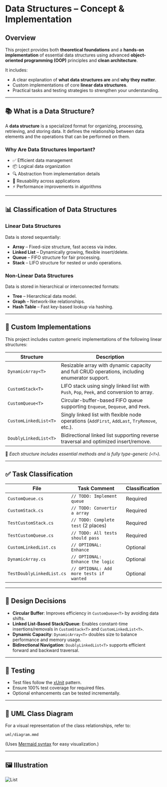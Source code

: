# Data Structures – Concept & Implementation

## Overview

This project provides both **theoretical foundations** and a **hands-on implementation** of essential data structures
using advanced **object-oriented programming (OOP)** principles and **clean architecture**.

It includes:

- A clear explanation of **what data structures are** and **why they matter**.
- Custom implementations of core **linear data structures**.
- Practical tasks and testing strategies to strengthen your understanding.

---

## 📚 What is a Data Structure?

A **data structure** is a specialized format for organizing, processing, retrieving, and storing data. It defines the
relationship between data elements and the operations that can be performed on them.

### Why Are Data Structures Important?

- ✅ Efficient data management
- 📦 Logical data organization
- 🔍 Abstraction from implementation details
- 🔁 Reusability across applications
- ⚡ Performance improvements in algorithms

---

## 📊 Classification of Data Structures

### Linear Data Structures

Data is stored sequentially:

- **Array** – Fixed-size structure, fast access via index.
- **Linked List** – Dynamically growing, flexible insert/delete.
- **Queue** – FIFO structure for fair processing.
- **Stack** – LIFO structure for nested or undo operations.

### Non-Linear Data Structures

Data is stored in hierarchical or interconnected formats:

- **Tree** – Hierarchical data model.
- **Graph** – Network-like relationships.
- **Hash Table** – Fast key-based lookup via hashing.

---

## 🔧 Custom Implementations

This project includes custom generic implementations of the following linear structures:

| Structure             | Description                                                                                   |
|-----------------------|-----------------------------------------------------------------------------------------------|
| `DynamicArray<T>`     | Resizable array with dynamic capacity and full CRUD operations, including enumerator support. |
| `CustomStack<T>`      | LIFO stack using singly linked list with `Push`, `Pop`, `Peek`, and conversion to array.      |
| `CustomQueue<T>`      | Circular-buffer-based FIFO queue supporting `Enqueue`, `Dequeue`, and `Peek`.                 |
| `CustomLinkedList<T>` | Singly linked list with flexible node operations (`AddFirst`, `AddLast`, `TryRemove`, etc.).  |
| `DoublyLinkedList<T>` | Bidirectional linked list supporting reverse traversal and optimized insert/remove.           |

📌 *Each structure includes essential methods and is fully type-generic (`<T>`).*

---

## ✅ Task Classification

| File                      | Task Comment                            | Classification |
|---------------------------|-----------------------------------------|----------------|
| `CustomQueue.cs`          | `// TODO: Implement queue`              | Required       |
| `CustomStack.cs`          | `// TODO: Convertir a array`            | Required       |
| `TestCustomStack.cs`      | `// TODO: Complete test` (2 places)     | Required       |
| `TestCustomQueue.cs`      | `// TODO: All tests should pass`        | Required       |
| `CustomLinkedList.cs`     | `// OPTIONAL: Enhance`                  | Optional       |
| `DynamicArray.cs`         | `// OPTIONAL: Enhance the logic`        | Optional       |
| `TestDoublyLinkedList.cs` | `// OPTIONAL: Add more tests if wanted` | Optional       |

---

## 🧠 Design Decisions

- **Circular Buffer**: Improves efficiency in `CustomQueue<T>` by avoiding data shifts.
- **Linked List-Based Stack/Queue**: Enables constant-time insertions/removals in `CustomStack<T>` and
  `CustomLinkedList<T>`.
- **Dynamic Capacity**: `DynamicArray<T>` doubles size to balance performance and memory usage.
- **Bidirectional Navigation**: `DoublyLinkedList<T>` supports efficient forward and backward traversal.

---

## 🧪 Testing

- Test files follow the [xUnit](https://xunit.net/) pattern.
- Ensure 100% test coverage for required files.
- Optional enhancements can be tested incrementally.

---

## 📐 UML Class Diagram

For a visual representation of the class relationships, refer to:

```
uml/diagram.mmd
```

(Uses [Mermaid syntax](https://mermaid.js.org/) for easy visualization.)

---

## 🖼️ Illustration

![List](./lists.png)

